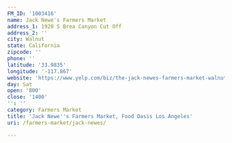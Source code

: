 ```yaml
---
FM_ID: '1003416'
name: Jack Newe's Farmers Market
address_1: 1920 S Brea Canyon Cut Off
address_2: ''
city: Walnut
state: California
zipcode: ''
phone: ''
latitude: '33.9835'
longitude: '-117.867'
website: 'https://www.yelp.com/biz/the-jack-newes-farmers-market-walnut'
day: Sat
open: '800'
close: '1400'
'': ''
category: Farmers Market
title: 'Jack Newe''s Farmers Market, Food Oasis Los Angeles'
uri: /farmers-market/jack-newes/

---
```

